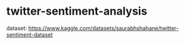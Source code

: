 # twitter-sentiment-analysis

dataset: https://www.kaggle.com/datasets/saurabhshahane/twitter-sentiment-dataset
